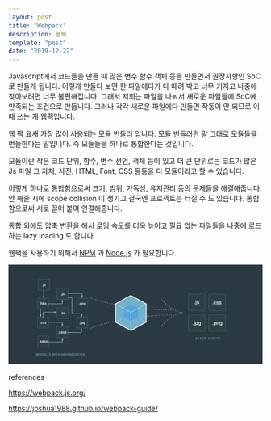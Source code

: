 ```yaml
---
layout: post
title: "Webpack"
description: 웹팩
template: "post"
date: "2019-12-22"
---
```


Javascript에서 코드들을 만들 때 많은 변수 함수 객체 등을 만들면서 권장사항인 SoC로 만들게 됩니다. 이렇게 만들다 보면 한 파일에다가 다 때려 박고 너무 커지고 나중에 찾아보려면 너무 불편해집니다. 그래서 저희는 파일을 나눠서 새로운 파일들에 SoC에 만족되는 조건으로 만듭니다. 그러나 각각 새로운 파일에다 만들면 작동이 안 되므로 이때 쓰는 게 웹팩입니다.

웹 팩 요새 가장 많이 사용되는 모듈 번들러 입니다. 모듈 번들러란 말 그대로 모듈들을 번들한다는 말입니다. 즉 모듈들을 하나로 통합한다는 것입니다.

모듈이란 작은 코드 단위, 함수, 변수 선언, 객체 등이 있고 더 큰 단위로는 코드가 많은 Js 파일 그 자체, 사진, HTML, Font, CSS 등등을 다 모듈이라고 할 수 있습니다.

이렇게 하나로 통합함으로써 크기, 범위, 가독성, 유지관리 등의 문제들을 해결해줍니다. 안 해줄 시에 scope collision 이 생기고 결국엔 프로젝트는 터질 수 도 있습니다. 통합함으로써 서로 끌어 붙여 연결해줍니다.

통합 외에도 압축 변환을 해서 로딩 속도를 더욱 높이고 필요 없는 파일들을 나중에 로드 하는 lazy loading 도 합니다.

웹팩을 사용하기 위해서 [NPM](../NPM) 과 [Node.js](../Node.js-&-asynchronous-event-driven-programming) 가 필요합니다.

<p><img src="/img/webpack/webpack.png" alt="webpack"/></p>

references

<https://webpack.js.org/>

<https://joshua1988.github.io/webpack-guide/>